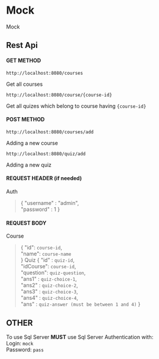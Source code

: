 # Mock
Mock
## Rest Api
#### GET METHOD
```
http://localhost:8080/courses
```
Get all courses
```
http://localhost:8080/course/{course-id}
```
Get all quizes which belong to course having `{course-id}`
#### POST METHOD
```
http://localhost:8080/courses/add
```
Adding a new course
```
http://localhost:8080/quiz/add
```
Adding a new quiz

#### REQUEST HEADER (if needed)
Auth
>{
>  "username" : "admin", <br>
>  "password" : 1
>}
#### REQUEST BODY
Course
>{
>  "id": `course-id`, <br>
>  "name": `course-name` <br>
>}
Quiz
>{ 
>    "id" : `quiz-id`, <br>
>    "idCourse": `course-id`, <br>
>    "question": `quiz-question`, <br>
>    "ans1" : `quiz-choice-1`, <br>
>    "ans2" : `quiz-choice-2`, <br>
>    "ans3" : `quiz-choice-3`, <br>
>    "ans4" : `quiz-choice-4`, <br>
>    "ans" : `quiz-answer (must be between 1 and 4)` 
>}
## OTHER
To use Sql Server **MUST** use Sql Server Authentication with:
<br>
Login: `mock`
<br>
Password: `pass`